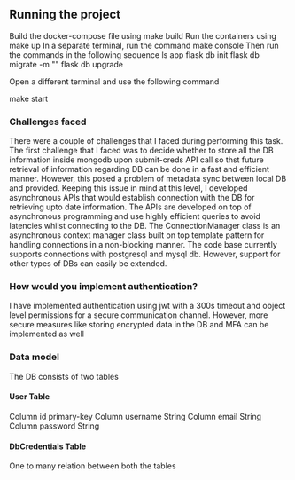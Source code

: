 ## Running the project
Build the docker-compose file using 
make build
Run the containers using
make up
In a separate terminal, run the command
make console
Then run the commands in the following sequence
ls app
flask db init
flask db migrate -m ""
flask db upgrade

Open a different terminal and use the following command

make start

### Challenges faced

There were a couple of  challenges that I faced during performing this task. The first challenge that I faced was to decide whether to store all the DB information inside mongodb   upon submit-creds API call so thst future retrieval of information regarding DB can be done in a fast and efficient manner. However, this posed a problem of metadata sync between local DB and provided. Keeping this issue in mind at this level, I developed  asynchronous APIs that would establish connection with the DB for retrieving upto date information. The APIs are developed on top of asynchronous programming and use highly efficient queries to avoid latencies whilst connecting to the DB. The ConnectionManager class is an asynchronous context manager class built on top template pattern for handling connections in a non-blocking manner. The code base currently supports connections with postgresql and mysql db. However, support for other types of DBs can easily be extended.
### How would you implement authentication?
I have implemented authentication using jwt with a 300s timeout and object level permissions for a secure communication channel. However, more secure measures like storing encrypted data in the DB and MFA can be implemented as well

### Data model
The DB consists of two tables
#### User Table
Column id primary-key
Column username String
Column email String
Column password String

#### DbCredentials Table


One to many relation between both the tables